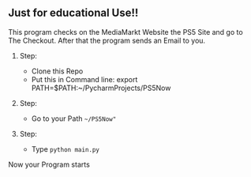 ## Just for educational Use!!

This program checks on the MediaMarkt Website the PS5 Site and go to The Checkout. After that the program sends an Email to you.


1. Step:
   - Clone this Repo
    - Put this in Command line:
    export PATH=$PATH:~/PycharmProjects/PS5Now

      
2. Step:
    - Go to your Path ```~/PS5Now"```
    
    
3. Step:
    - Type ```python main.py```


Now your Program starts


